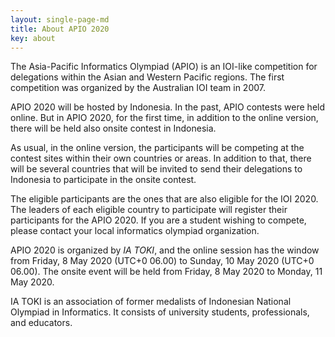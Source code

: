 ```yaml
---
layout: single-page-md
title: About APIO 2020
key: about
---
```


The Asia-Pacific Informatics Olympiad (APIO) is an IOI-like competition for delegations within the Asian and Western Pacific regions. The first competition was organized by the Australian IOI team in 2007.

APIO 2020 will be hosted by Indonesia. In the past, APIO contests were held online.
But in APIO 2020, for the first time, in addition to the online version, there will be held also onsite contest in Indonesia.

As usual, in the online version, the participants will be competing at the contest sites within their own countries or areas. In addition to that, there will be several countries that will be invited to send their delegations to Indonesia to participate in the onsite contest.

The eligible participants are the ones that are also eligible for the IOI 2020. The leaders of each eligible country to participate will register their participants for the APIO 2020. If you are a student wishing to compete, please contact your local informatics olympiad organization.

APIO 2020 is organized by *IA TOKI*, and the online session has the window from Friday, 8 May 2020 (UTC+0 06.00) to Sunday, 10 May 2020 (UTC+0 06.00).
The onsite event will be held from Friday, 8 May 2020 to Monday, 11 May 2020.

IA TOKI is an association of former medalists of Indonesian National Olympiad in Informatics.
It consists of university students, professionals, and educators.
